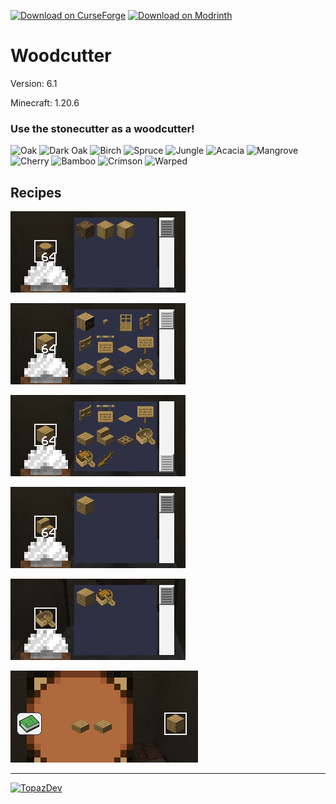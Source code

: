 [![Download on CurseForge](https://dl.topazdev.fr/stock/images/web/curseforge.svg)](https://www.curseforge.com/minecraft/customization/woodcutter)
[![Download on Modrinth](https://dl.topazdev.fr/stock/images/web/modrinth.svg)](https://modrinth.com/mod/curi-woodcutter)

# Woodcutter

Version: 6.1

Minecraft: 1.20.6


### **Use the stonecutter as a woodcutter!**
![Oak](https://dl.topazdev.fr/stock/images/datapack/woodcutter/buche_chene-32.png)
![Dark Oak](https://dl.topazdev.fr/stock/images/datapack/woodcutter/buche_chene_noir-32.png)
![Birch](https://dl.topazdev.fr/stock/images/datapack/woodcutter/buche_bouleau-32.png)
![Spruce](https://dl.topazdev.fr/stock/images/datapack/woodcutter/buche_sapin-32.png)
![Jungle](https://dl.topazdev.fr/stock/images/datapack/woodcutter/buche_acajou-32.png)
![Acacia](https://dl.topazdev.fr/stock/images/datapack/woodcutter/buche_acacia-32.png)
![Mangrove](https://dl.topazdev.fr/stock/images/datapack/woodcutter/buche_mangrove-32.png)
![Cherry](https://dl.topazdev.fr/stock/images/datapack/woodcutter/buche_cherry-32.png)
![Bamboo](https://dl.topazdev.fr/stock/images/datapack/woodcutter/block_bamboo-32.png)
![Crimson](https://dl.topazdev.fr/stock/images/datapack/woodcutter/crimson_stem-32.png)
![Warped](https://dl.topazdev.fr/stock/images/datapack/woodcutter/warped_stem-32.png)

## Recipes

![Logs cutting](https://raw.githubusercontent.com/Azerxim/MC-Woodcutter/main/images/logs.png)

![Planks cutting](https://raw.githubusercontent.com/Azerxim/MC-Woodcutter/main/images/planks.png)

![Planks cutting part 2](https://raw.githubusercontent.com/Azerxim/MC-Woodcutter/main/images/planks2.png)

![Stairs to planks](https://raw.githubusercontent.com/Azerxim/MC-Woodcutter/main/images/stairs.png)

![Boat to planks](https://raw.githubusercontent.com/Azerxim/MC-Woodcutter/main/images/boat.png)

![Slabs to planks](https://raw.githubusercontent.com/Azerxim/MC-Woodcutter/main/images/slabs.png)

--------------------------------------------
[![TopazDev](https://dl.topazdev.fr/stock/images/web/topazdev-smoothwhite.png)](https://minecraft.topazdev.fr/)
